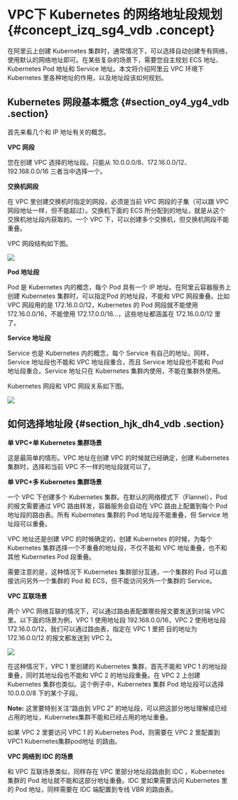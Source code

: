 # VPC下 Kubernetes 的网络地址段规划 {#concept_izq_sg4_vdb .concept}

在阿里云上创建 Kubernetes 集群时，通常情况下，可以选择自动创建专有网络，使用默认的网络地址即可。在某些复杂的场景下，需要您自主规划 ECS 地址、Kubernetes Pod 地址和 Service 地址。本文将介绍阿里云 VPC 环境下 Kubernetes 里各种地址的作用，以及地址段该如何规划。

## Kubernetes 网段基本概念 {#section_oy4_yg4_vdb .section}

首先来看几个和 IP 地址有关的概念。

**VPC 网段**

您在创建 VPC 选择的地址段。只能从 10.0.0.0/8、172.16.0.0/12、192.168.0.0/16 三者当中选择一个。

**交换机网段**

在 VPC 里创建交换机时指定的网段，必须是当前 VPC 网段的子集（可以跟 VPC 网段地址一样，但不能超过）。交换机下面的 ECS 所分配到的地址，就是从这个交换机地址段内获取的。一个 VPC 下，可以创建多个交换机，但交换机网段不能重叠。

VPC 网段结构如下图。

![](http://static-aliyun-doc.oss-cn-hangzhou.aliyuncs.com/assets/img/6927/4613_zh-CN.png)

**Pod 地址段**

Pod 是 Kubernetes 内的概念，每个 Pod 具有一个 IP 地址。在阿里云容器服务上创建 Kubernetes 集群时，可以指定Pod 的地址段，不能和 VPC 网段重叠。比如 VPC 网段用的是 172.16.0.0/12，Kubernetes 的 Pod 网段就不能使用 172.16.0.0/16，不能使用 172.17.0.0/16…，这些地址都涵盖在 172.16.0.0/12 里了。

**Service 地址段**

Service 也是 Kubernetes 内的概念，每个 Service 有自己的地址。同样，Service 地址段也不能和 VPC 地址段重合，而且 Service 地址段也不能和 Pod 地址段重合。Service 地址只在 Kubernetes 集群内使用，不能在集群外使用。

Kubernetes 网段和 VPC 网段关系如下图。

![](http://static-aliyun-doc.oss-cn-hangzhou.aliyuncs.com/assets/img/6927/4617_zh-CN.png)

## 如何选择地址段 {#section_hjk_dh4_vdb .section}

**单 VPC+单 Kubernetes 集群场景**

这是最简单的情形。VPC 地址在创建 VPC 的时候就已经确定，创建 Kubernetes 集群时，选择和当前 VPC 不一样的地址段就可以了。

**单 VPC+多 Kubernetes 集群场景**

一个 VPC 下创建多个 Kubernetes 集群。在默认的网络模式下（Flannel），Pod 的报文需要通过 VPC 路由转发，容器服务会自动在 VPC 路由上配置到每个 Pod 地址段的路由表。所有 Kubernetes 集群的 Pod 地址段不能重叠，但 Service 地址段可以重叠。

VPC 地址还是创建 VPC 的时候确定的，创建 Kubernetes 的时候，为每个 Kubernetes 集群选择一个不重叠的地址段，不仅不能和 VPC 地址重叠，也不和其他 Kubernetes Pod 段重叠。

需要注意的是，这种情况下 Kubernetes 集群部分互通，一个集群的 Pod 可以直接访问另外一个集群的 Pod 和 ECS，但不能访问另外一个集群的 Service。

**VPC 互联场景**

两个 VPC 网络互联的情况下，可以通过路由表配置哪些报文要发送到对端 VPC 里。以下面的场景为例，VPC 1 使用地址段 192.168.0.0/16，VPC 2 使用地址段 172.16.0.0/12，我们可以通过路由表，指定在 VPC 1 里把 目的地址为172.16.0.0/12 的报文都发送到 VPC 2。

![](http://static-aliyun-doc.oss-cn-hangzhou.aliyuncs.com/assets/img/6927/4614_zh-CN.png)

在这种情况下，VPC 1 里创建的 Kubernetes 集群，首先不能和 VPC 1 的地址段重叠，同时其地址段也不能和 VPC 2 的地址段重叠。在 VPC 2 上创建 Kubernetes 集群也类似。这个例子中，Kubernetes 集群 Pod 地址段可以选择 10.0.0.0/8 下的某个子段。

**Note:** 这里要特别关注“路由到 VPC 2” 的地址段，可以把这部分地址理解成已经占用的地址，Kubernetes集群不能和已经占用的地址重叠。

如果 VPC 2 里要访问 VPC 1 的 Kubernetes Pod，则需要在 VPC 2 里配置到 VPC1 Kubernetes集群pod地址 的路由。

**VPC 网络到 IDC 的场景**

和 VPC 互联场景类似，同样存在 VPC 里部分地址段路由到 IDC ，Kubernetes 集群的 Pod 地址就不能和这部分地址重叠。IDC 里如果需要访问 Kubernetes 里的 Pod 地址，同样需要在 IDC 端配置到专线 VBR 的路由表。

